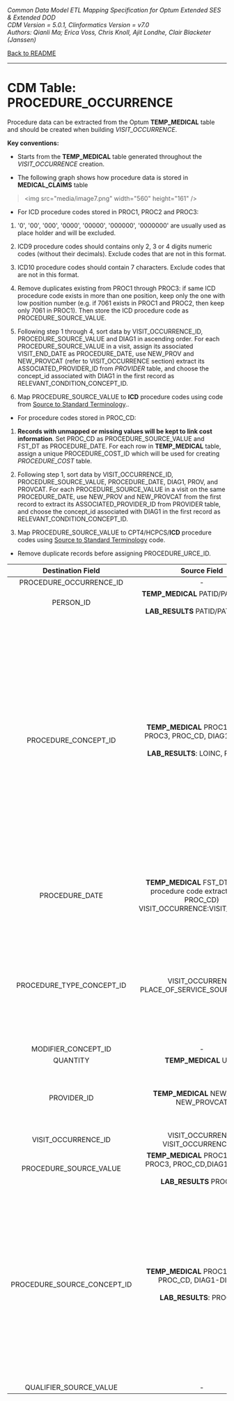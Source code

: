 *Common Data Model ETL Mapping Specification for Optum Extended SES & Extended DOD* 
<br>*CDM Version = 5.0.1, Clinformatics Version = v7.0*
<br>*Authors: Qianli Ma; Erica Voss, Chris Knoll, Ajit Londhe, Clair Blacketer (Janssen)*

[Back to README](README.md)

---

# CDM Table: PROCEDURE_OCCURRENCE

Procedure data can be extracted from the Optum **TEMP_MEDICAL** table
and should be created when building *VISIT_OCCURRENCE*.

**Key conventions:**

-   Starts from the **TEMP_MEDICAL** table generated throughout the
    *VISIT_OCCURRENCE* creation.

-   The following graph shows how procedure data is stored in
    **MEDICAL_CLAIMS** table

> &lt;img src="media/image7.png" width="560" height="161" />

-   For ICD procedure codes stored in PROC1, PROC2 and PROC3:

1.  '0', '00', '000', '0000', '00000', '000000', '0000000' are usually
    used as place holder and will be excluded.

2.  ICD9 procedure codes should contains only 2, 3 or 4 digits numeric
    codes (without their decimals). Exclude codes that are not in
    this format.

3.  ICD10 procedure codes should contain 7 characters. Exclude codes
    that are not in this format.

4.  Remove duplicates existing from PROC1 through PROC3: if same ICD
    procedure code exists in more than one position, keep only the one
    with low position number (e.g. if 7061 exists in PROC1 and PROC2,
    then keep only 7061 in PROC1). Then store the ICD procedure code
    as PROCEDURE_SOURCE_VALUE.

5.  Following step 1 through 4, sort data by VISIT_OCCURRENCE_ID,
    PROCEDURE_SOURCE_VALUE and DIAG1 in ascending order. For each
    PROCEDURE_SOURCE_VALUE in a visit, assign its associated
    VISIT_END_DATE as PROCEDURE_DATE, use NEW_PROV and NEW_PROVCAT
    (refer to VISIT_OCCURRENCE section) extract its
    ASSOCIATED_PROVIDER_ID from *PROVIDER* table, and choose the
    concept_id associated with DIAG1 in the first record
    as RELEVANT_CONDITION_CONCEPT_ID.

6.  Map PROCEDURE_SOURCE_VALUE to **ICD** procedure codes using code
    from [Source to Standard Terminology](code_snippets.md#source-to-standard-terminology)..

-   For procedure codes stored in PROC_CD:

1.  **Records with unmapped or missing values will be kept to link cost
    information**. Set PROC_CD as PROCEDURE_SOURCE_VALUE and FST_DT
    as PROCEDURE_DATE. For each row in **TEMP_MEDICAL** table, assign
    a unique PROCEDURE_COST_ID which will be used for creating
    *PROCEDURE_COST* table.

2.  Following step 1, sort data by VISIT_OCCURRENCE_ID,
    PROCEDURE_SOURCE_VALUE, PROCEDURE_DATE, DIAG1, PROV, and PROVCAT.
    For each PROCEDURE_SOURCE_VALUE in a visit on the same
    PROCEDURE_DATE, use NEW_PROV and NEW_PROVCAT from the first
    record to extract its ASSOCIATED_PROVIDER_ID from PROVIDER table,
    and choose the concept_id associated with DIAG1 in the first record
    as RELEVANT_CONDITION_CONCEPT_ID.

3.  Map PROCEDURE_SOURCE_VALUE to CPT4/HCPCS/**ICD** procedure codes
    using [Source to Standard Terminology](code_snippets.md#source-to-standard-terminology) code.

-   Remove duplicate records before assigning PROCEDURE_URCE_ID.

<a name="table-mappings-procedure-occurrence"></a>

**Destination Field**|**Source Field**|**Applied Rule**|**Comment**
:-----:|:-----:|:-----:|:-----:
PROCEDURE_OCCURRENCE_ID|-|System generated.| 
PERSON_ID|**TEMP_MEDICAL** PATID/PAT_PLANID <br><br> **LAB_RESULTS** PATID/PAT_PLANID|At the row level we work with PAT_PLANID, but PATID is what is written to the CDM.| 
PROCEDURE_CONCEPT_ID|**TEMP_MEDICAL** PROC1, PROC2, PROC3, PROC_CD, DIAG1-DIAG25 <br><br> **LAB_RESULTS**: LOINC, PROC_CD|**TEMP_MEDICAL** (DIAG1-DIAG25) <br><br> Use [Source to Standard Terminology](code_snippets.md#source-to-standard-terminology) and filter with [Concept Ids from Medical Claims Diagnosis Fields](code_snippets.md#from-medical-claims-diagnosis-fields) <br><br> **TEMP_MEDICAL** (PROC1-PROC3, PROC_CD) Use [Source to Standard Terminology](code_snippets.md#source-to-standard-terminology) and filter with [Concept Ids from Medical Claims Procedure Fields](code_snippets.md#from-medical-claims-procedure-fields) <br><br> **LAB_RESULTS** (First, look for LOINC_CD. If no map exists, then look for PROC_CD) LOINC_CD WHERE SOURCE_VOCABULARY_ID IN ('LOINC') AND TARGET_STANDARD_CONCEPT IS NOT NULL <br><br> PROC_CD: Use [Source to Standard Terminology](code_snippets.md#source-to-standard-terminology) and filter with [Concept Ids from Other Procedure Fields](code_snippets.md#from-other-procedure-fields)|As data is being assigned a CONCEPT_ID check the domain.  While all PROC_CD records write to the PROCEDURE_OCCURRENCE to help the PROCEDURE_COST table CONCEPTs that belong to other domains should land in their appropriate table.  Codes that move to another table based on domain should have PROCEDURE_CONCEPT_ID set to 0 in the PROCEDURE_OCCURRENCE table. <br><br> Procedures included in the DRUG_EXPOSURE table are also included here. <br><br> 0 will be set for unmapped procedure codes.
PROCEDURE_DATE|**TEMP_MEDICAL** FST_DT (only for procedure code extracted from PROC_CD) <br> VISIT_OCCURRENCE:VISIT_END_DATE|For ICD procedure codes extracted from PROC1, PROC2, PROC3: use VISIT_END_DATE of their associated VISIT_OCCURRENCE; For procedure code extracted from PROC_CD, use FST_DT| 
PROCEDURE_TYPE_CONCEPT_ID|VISIT_OCCURRENCE PLACE_OF_SERVICE_SOURCE_VALUE|**TEMP_MEDICAL** (DIAG1-5) Use [Concept Type Ids from Medical Claims Diagnosis Fields](code_snippets.md#from-medical-claims-diagnosis-fields-1) <br><br> **TEMP_MEDICAL** (PROC1-3, PROC_CD) Use [Concept Type Ids from Medical Claims Procedure Fields](code_snippets.md#from-medical-claims-procedure-fields-1) <br><br> **LAB_RESULTS** table: This will be 44818702 for all rows (Lab Result)| 
MODIFIER_CONCEPT_ID|-|0| 
QUANTITY|**TEMP_MEDICAL** Units| | 
PROVIDER_ID|**TEMP_MEDICAL** NEW_PROV, NEW_PROVCAT|Map NEW_PROV and NEW_PROVCAT to PROVIDER_SOURCE_VALUE and SPECIALTY_SOURCE_VALUE in Provider table to extract its associated Provider ID| 
VISIT_OCCURRENCE_ID|VISIT_OCCURRENCE VISIT_OCCURRENCE_ID| | 
PROCEDURE_SOURCE_VALUE|**TEMP_MEDICAL** PROC1, PROC2, PROC3, PROC_CD,DIAG1-DIAG25 <br><br> **LAB_RESULTS** PROC_CD|Clean codes from PROC1, PROC2, PROC3|See logic above for how to clean ICD procedure codes.
PROCEDURE_SOURCE_CONCEPT_ID|**TEMP_MEDICAL** PROC1-PROC3, PROC_CD, DIAG1-DIAG25 <br><br> **LAB_RESULTS**: PROC_CD|**TEMP_MEDICAL** (PROC_CD, PROC1-3): Use [Source to Source](code_snippets.md#source-to-source and filter with [Source Concept Ids from Medical Claims Procedure Fields](code_snippets.md#from-medical-claims-procedure-fields-2) **TEMP_MEDICAL** (DIAG1-5) Use [Source to Source](code_snippets.md#source-to-source and filter with [Source Concept Ids from Medical Claims Diagnosis Fields](code_snippets.md#from-medical-claims-diagnosis-fields-2) <br><br> **LAB_RESULTS** Use [Source to Source](code_snippets.md#source-to-source and filter with [Source Concept Ids from Other Procedure Fields](code_snippets.md#from-other-procedure-fields-2)| 
QUALIFIER_SOURCE_VALUE|-|NULL| 
